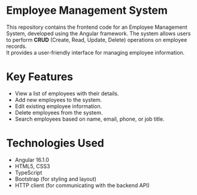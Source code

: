 # Employee Management System
This repository contains the frontend code for an Employee Management System, developed using the Angular framework. The system allows users to perform **CRUD** (Create, Read, Update, Delete) operations on employee records.<br> 
It provides a user-friendly interface for managing employee information.

# Key Features
- View a list of employees with their details.<br> 
- Add new employees to the system.<br> 
- Edit existing employee information.<br> 
- Delete employees from the system.<br> 
- Search employees based on name, email, phone, or job title.<br>

# Technologies Used
- Angular 16.1.0<br>
- HTML5, CSS3<br>
- TypeScript<br>
- Bootstrap (for styling and layout)<br>
- HTTP client (for communicating with the backend API)<br>

